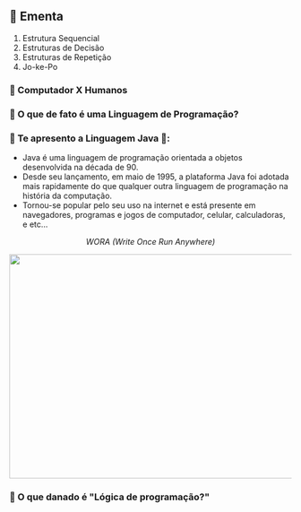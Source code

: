 <h2>📝 Ementa</h2>

<ol>
    <li>Estrutura Sequencial</li>
    <li>Estruturas de Decisão</li>
    <li>Estruturas de Repetição</li>
    <li>Jo-ke-Po</li>
</ol>

<h3>🔸 Computador X Humanos </h3>

<h3>🔸️ O que de fato é uma Linguagem de Programação?</h3>

<h3>🔸 Te apresento a Linguagem Java 🖤:</h3>
<p>
    <ul>
        <li>Java é uma linguagem de programação orientada a objetos desenvolvida na década de 90.</li>
        <li>Desde seu lançamento, em maio de 1995, a plataforma Java foi adotada mais rapidamente do que qualquer outra
        linguagem de programação na história da computação.</li>
        <li>Tornou-se popular pelo seu uso na internet e está presente em navegadores, programas e jogos de computador, celular,
        calculadoras, e etc...</li>
    </ul>
</p>

<p align="center"><em> WORA (Write Once Run Anywhere)</em></p>

<img align="center" src="https://rogerioaraujo.files.wordpress.com/2013/01/visaogeraldevjava.png" width="600" height="400" align="center"/>


<h3>🔸 O que danado é "Lógica de programação?"</h3>

